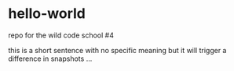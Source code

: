 # hello-world
repo for the wild code school #4

this is a short sentence with no specific meaning but it will trigger a difference
in snapshots ...
